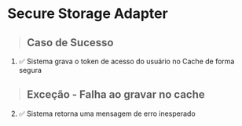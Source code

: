 # Secure Storage Adapter

> ## Caso de Sucesso
1. ✅ Sistema grava o token de acesso do usuário no Cache de forma segura

> ## Exceção - Falha ao gravar no cache
2. ✅ Sistema retorna uma mensagem de erro inesperado